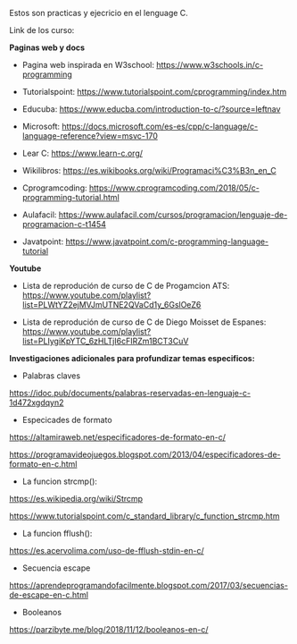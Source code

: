 Estos son practicas y ejecricio en el lenguage C.

Link de los curso:

**Paginas web y docs**

- Pagina web inspirada en W3school: https://www.w3schools.in/c-programming

- Tutorialspoint: https://www.tutorialspoint.com/cprogramming/index.htm

- Educuba: https://www.educba.com/introduction-to-c/?source=leftnav

- Microsoft: https://docs.microsoft.com/es-es/cpp/c-language/c-language-reference?view=msvc-170

- Lear C: https://www.learn-c.org/

- Wikilibros: https://es.wikibooks.org/wiki/Programaci%C3%B3n_en_C

- Cprogramcoding: https://www.cprogramcoding.com/2018/05/c-programming-tutorial.html

- Aulafacil: https://www.aulafacil.com/cursos/programacion/lenguaje-de-programacion-c-t1454

- Javatpoint: https://www.javatpoint.com/c-programming-language-tutorial



**Youtube**

- Lista de reprodución de curso de C de Progamcion ATS: https://www.youtube.com/playlist?list=PLWtYZ2ejMVJmUTNE2QVaCd1y_6GslOeZ6

- Lista de reprodución de curso de C de Diego Moisset de Espanes:  https://www.youtube.com/playlist?list=PLIygiKpYTC_6zHLTjI6cFIRZm1BCT3CuV



**Investigaciones adicionales para profundizar temas especificos:**

- Palabras claves

https://idoc.pub/documents/palabras-reservadas-en-lenguaje-c-1d472xgdqyn2

- Especicades de formato

https://altamiraweb.net/especificadores-de-formato-en-c/

https://programavideojuegos.blogspot.com/2013/04/especificadores-de-formato-en-c.html

- La funcion strcmp(): 

https://es.wikipedia.org/wiki/Strcmp

https://www.tutorialspoint.com/c_standard_library/c_function_strcmp.htm

- La funcion fflush(): 

https://es.acervolima.com/uso-de-fflush-stdin-en-c/

- Secuencia escape

https://aprendeprogramandofacilmente.blogspot.com/2017/03/secuencias-de-escape-en-c.html

- Booleanos

https://parzibyte.me/blog/2018/11/12/booleanos-en-c/
